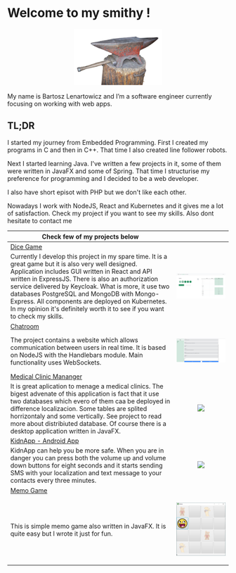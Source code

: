 # Welcome to my smithy ! 

<p align="center"><img src="./smithy.png" width="200px;"></p>

My name is Bartosz Lenartowicz and I’m a software engineer currently focusing on working with web apps.

## TL;DR

I started my journey from Embedded Programming. 
First I created my programs in C and then in C++. 
That time I also created line follower robots. 

Next I started learning Java. I've written a few projects in it, some of them were written in JavaFX and some of Spring. That time I structurise my preference for programming and I decided to be a web developer.

I also have short episot with PHP but we don't like each other.

Nowadays I work with NodeJS, React and Kubernetes and it gives me a lot of satisfaction. 
Check my project if you want to see my skills. Also dont hesitate to contact me

| Check few of my projects below | |
| --- | --- |
|[Dice Game](https://github.com/Bartosz95/dice-game)| |
| Currently I develop this project in my spare time. It is a great game but it is also very well designed. Application includes GUI written in React and API written in ExpressJS. There is also an authorization service delivered by Keycloak. What is more, it use two databases PostgreSQL and MongoDB with Mongo-Express. All components are deployed on Kubernetes. In my opinion it's definitely worth it to see if you want to check my skills. |<p align="center"><p align="center"><img src="https://github.com/Bartosz95/dice-game/blob/master/gui/public/img/tom1.png"></p>|
|[Chatroom](https://github.com/Bartosz95/chat-room)| |
|The project contains a website which allows communication between users in real time. It is based on NodeJS with the Handlebars module. Main functionality uses  WebSockets. | <p align="center"><p align="center"><img src="https://github.com/Bartosz95/chat-room/blob/master/doc/chat3.png"></p> |
|[Medical Clinic Mananger](https://github.com/Bartosz95/medical-clinic-mananger) | |
|It is great aplication to menage a medical clinics. The bigest advenate of this application is fact that it use two databases which evero of them caa be deployed in difference localizacion. Some tables are splited horrizontaly and some vertically. See project to read more about distribiuted database. Of course there is a desktop application written in JavaFX. | <p align="center"><p align="center"><img src="https://github.com/Bartosz95/medical-clinic-mananger/blob/master/doc/3.png" ></p>|
|[KidnApp - Android App](https://github.com/Bartosz95/KidnApp)||
KidnApp can help you be more safe. When you are in danger you can press both the volume up and volume down buttons for eight seconds and it starts sending SMS with your localization and text message to your contacts every three minutes. | <p align="center"><p align="center"><img src="https://github.com/Bartosz95/KidnApp/blob/master/Description/photo/menu.png" height="350px;"></p>|
|[Memo Game](https://github.com/Bartosz95/memo-game)| |
| This is simple memo game also written in JavaFX. It is quite easy but I wrote it just for fun. | <p align="center"><p align="center"><img src="https://github.com/Bartosz95/memo-game/blob/master/description-images/game.PNG" width="200px;"></p>|
